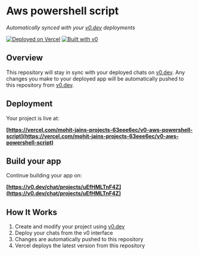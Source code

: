 # Aws powershell script

*Automatically synced with your [v0.dev](https://v0.dev) deployments*

[![Deployed on Vercel](https://img.shields.io/badge/Deployed%20on-Vercel-black?style=for-the-badge&logo=vercel)](https://vercel.com/mohit-jains-projects-63eee6ec/v0-aws-powershell-script)
[![Built with v0](https://img.shields.io/badge/Built%20with-v0.dev-black?style=for-the-badge)](https://v0.dev/chat/projects/uEfHMLTnF4Z)

## Overview

This repository will stay in sync with your deployed chats on [v0.dev](https://v0.dev).
Any changes you make to your deployed app will be automatically pushed to this repository from [v0.dev](https://v0.dev).

## Deployment

Your project is live at:

**[https://vercel.com/mohit-jains-projects-63eee6ec/v0-aws-powershell-script](https://vercel.com/mohit-jains-projects-63eee6ec/v0-aws-powershell-script)**

## Build your app

Continue building your app on:

**[https://v0.dev/chat/projects/uEfHMLTnF4Z](https://v0.dev/chat/projects/uEfHMLTnF4Z)**

## How It Works

1. Create and modify your project using [v0.dev](https://v0.dev)
2. Deploy your chats from the v0 interface
3. Changes are automatically pushed to this repository
4. Vercel deploys the latest version from this repository